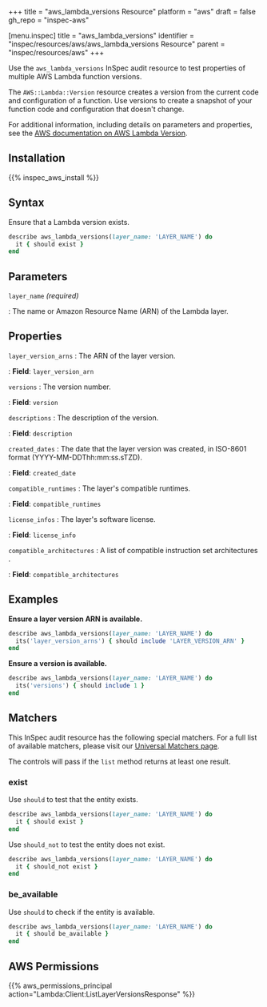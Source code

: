 +++
title = "aws_lambda_versions Resource"
platform = "aws"
draft = false
gh_repo = "inspec-aws"

[menu.inspec]
title = "aws_lambda_versions"
identifier = "inspec/resources/aws/aws_lambda_versions Resource"
parent = "inspec/resources/aws"
+++

Use the `aws_lambda_versions` InSpec audit resource to test properties of multiple AWS Lambda function versions.

The `AWS::Lambda::Version` resource creates a version from the current code and configuration of a function. Use versions to create a snapshot of your function code and configuration that doesn't change.

For additional information, including details on parameters and properties, see the [AWS documentation on AWS Lambda Version](https://docs.aws.amazon.com/AWSCloudFormation/latest/UserGuide/aws-resource-lambda-version.html).

## Installation

{{% inspec_aws_install %}}

## Syntax

Ensure that a Lambda version exists.

```ruby
describe aws_lambda_versions(layer_name: 'LAYER_NAME') do
  it { should exist }
end
```

## Parameters

`layer_name` _(required)_

: The name or Amazon Resource Name (ARN) of the Lambda layer.

## Properties

`layer_version_arns`
: The ARN of the layer version.

: **Field**: `layer_version_arn`

`versions`
: The version number.

: **Field**: `version`

`descriptions`
: The description of the version.

: **Field**: `description`

`created_dates`
: The date that the layer version was created, in ISO-8601 format (YYYY-MM-DDThh:mm:ss.sTZD).

: **Field**: `created_date`

`compatible_runtimes`
: The layer's compatible runtimes.

: **Field**: `compatible_runtimes`

`license_infos`
: The layer's software license.

: **Field**: `license_info`

`compatible_architectures`
: A list of compatible instruction set architectures .

: **Field**: `compatible_architectures`

## Examples

**Ensure a layer version ARN is available.**

```ruby
describe aws_lambda_versions(layer_name: 'LAYER_NAME') do
  its('layer_version_arns') { should include 'LAYER_VERSION_ARN' }
end
```

**Ensure a version is available.**

```ruby
describe aws_lambda_versions(layer_name: 'LAYER_NAME') do
  its('versions') { should include 1 }
end
```

## Matchers

This InSpec audit resource has the following special matchers. For a full list of available matchers, please visit our [Universal Matchers page](https://www.inspec.io/docs/reference/matchers/).

The controls will pass if the `list` method returns at least one result.

### exist

Use `should` to test that the entity exists.

```ruby
describe aws_lambda_versions(layer_name: 'LAYER_NAME') do
  it { should exist }
end
```

Use `should_not` to test the entity does not exist.

```ruby
describe aws_lambda_versions(layer_name: 'LAYER_NAME') do
  it { should_not exist }
end
```

### be_available

Use `should` to check if the entity is available.

```ruby
describe aws_lambda_versions(layer_name: 'LAYER_NAME') do
  it { should be_available }
end
```

## AWS Permissions

{{% aws_permissions_principal action="Lambda:Client:ListLayerVersionsResponse" %}}

